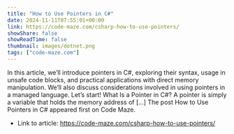 ```yaml
---
title: "How to Use Pointers in C#"
date: 2024-11-11T07:55:01+00:00
link: https://code-maze.com/csharp-how-to-use-pointers/
showShare: false
showReadTime: false
thumbnail: images/dotnet.png
tags: ["code-maze.com"]
---
```

In this article, we’ll introduce pointers in C#, exploring their syntax, usage in unsafe code blocks, and practical applications with direct memory manipulation. We’ll also discuss considerations involved in using pointers in a managed language. Let’s start! What Is a Pointer in C#? A pointer is simply a variable that holds the memory address of […]
The post How to Use Pointers in C# appeared first on Code Maze.

- Link to article: https://code-maze.com/csharp-how-to-use-pointers/